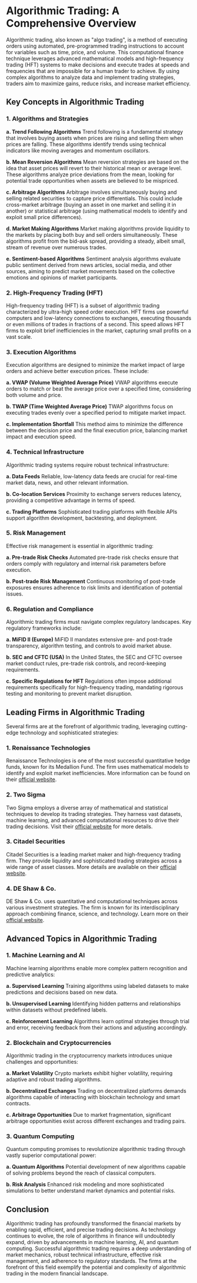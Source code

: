 # Algorithmic Trading: A Comprehensive Overview

Algorithmic trading, also known as "algo trading", is a method of executing orders using automated, pre-programmed trading instructions to account for variables such as time, price, and volume. This computational finance technique leverages advanced mathematical models and high-frequency trading (HFT) systems to make decisions and execute trades at speeds and frequencies that are impossible for a human trader to achieve. By using complex algorithms to analyze data and implement trading strategies, traders aim to maximize gains, reduce risks, and increase market efficiency.

## Key Concepts in Algorithmic Trading

### 1. Algorithms and Strategies

**a. Trend Following Algorithms**
Trend following is a fundamental strategy that involves buying assets when prices are rising and selling them when prices are falling. These algorithms identify trends using technical indicators like moving averages and momentum oscillators. 

**b. Mean Reversion Algorithms**
Mean reversion strategies are based on the idea that asset prices will revert to their historical mean or average level. These algorithms analyze price deviations from the mean, looking for potential trade opportunities when assets are believed to be mispriced.

**c. Arbitrage Algorithms**
Arbitrage involves simultaneously buying and selling related securities to capture price differentials. This could include cross-market arbitrage (buying an asset in one market and selling it in another) or statistical arbitrage (using mathematical models to identify and exploit small price differences).

**d. Market Making Algorithms**
Market making algorithms provide liquidity to the markets by placing both buy and sell orders simultaneously. These algorithms profit from the bid-ask spread, providing a steady, albeit small, stream of revenue over numerous trades.

**e. Sentiment-based Algorithms**
Sentiment analysis algorithms evaluate public sentiment derived from news articles, social media, and other sources, aiming to predict market movements based on the collective emotions and opinions of market participants.

### 2. High-Frequency Trading (HFT)

High-frequency trading (HFT) is a subset of algorithmic trading characterized by ultra-high speed order execution. HFT firms use powerful computers and low-latency connections to exchanges, executing thousands or even millions of trades in fractions of a second. This speed allows HFT firms to exploit brief inefficiencies in the market, capturing small profits on a vast scale.

### 3. Execution Algorithms

Execution algorithms are designed to minimize the market impact of large orders and achieve better execution prices. These include:

**a. VWAP (Volume Weighted Average Price)**
VWAP algorithms execute orders to match or beat the average price over a specified time, considering both volume and price.

**b. TWAP (Time Weighted Average Price)**
TWAP algorithms focus on executing trades evenly over a specified period to mitigate market impact.

**c. Implementation Shortfall**
This method aims to minimize the difference between the decision price and the final execution price, balancing market impact and execution speed.

### 4. Technical Infrastructure

Algorithmic trading systems require robust technical infrastructure:

**a. Data Feeds**
Reliable, low-latency data feeds are crucial for real-time market data, news, and other relevant information.

**b. Co-location Services**
Proximity to exchange servers reduces latency, providing a competitive advantage in terms of speed.

**c. Trading Platforms**
Sophisticated trading platforms with flexible APIs support algorithm development, backtesting, and deployment.

### 5. Risk Management

Effective risk management is essential in algorithmic trading:

**a. Pre-trade Risk Checks**
Automated pre-trade risk checks ensure that orders comply with regulatory and internal risk parameters before execution.

**b. Post-trade Risk Management**
Continuous monitoring of post-trade exposures ensures adherence to risk limits and identification of potential issues.

### 6. Regulation and Compliance

Algorithmic trading firms must navigate complex regulatory landscapes. Key regulatory frameworks include:

**a. MiFID II (Europe)**
MiFID II mandates extensive pre- and post-trade transparency, algorithm testing, and controls to avoid market abuse.

**b. SEC and CFTC (USA)**
In the United States, the SEC and CFTC oversee market conduct rules, pre-trade risk controls, and record-keeping requirements.

**c. Specific Regulations for HFT**
Regulations often impose additional requirements specifically for high-frequency trading, mandating rigorous testing and monitoring to prevent market disruption.

## Leading Firms in Algorithmic Trading

Several firms are at the forefront of algorithmic trading, leveraging cutting-edge technology and sophisticated strategies:

### 1. Renaissance Technologies

Renaissance Technologies is one of the most successful quantitative hedge funds, known for its Medallion Fund. The firm uses mathematical models to identify and exploit market inefficiencies. More information can be found on their [official website](https://www.rentec.com).

### 2. Two Sigma

Two Sigma employs a diverse array of mathematical and statistical techniques to develop its trading strategies. They harness vast datasets, machine learning, and advanced computational resources to drive their trading decisions. Visit their [official website](https://www.twosigma.com) for more details.

### 3. Citadel Securities

Citadel Securities is a leading market maker and high-frequency trading firm. They provide liquidity and sophisticated trading strategies across a wide range of asset classes. More details are available on their [official website](https://www.citadelsecurities.com).

### 4. DE Shaw & Co.

DE Shaw & Co. uses quantitative and computational techniques across various investment strategies. The firm is known for its interdisciplinary approach combining finance, science, and technology. Learn more on their [official website](https://www.deshaw.com).

## Advanced Topics in Algorithmic Trading

### 1. Machine Learning and AI

Machine learning algorithms enable more complex pattern recognition and predictive analytics:

**a. Supervised Learning**
Training algorithms using labeled datasets to make predictions and decisions based on new data.

**b. Unsupervised Learning**
Identifying hidden patterns and relationships within datasets without predefined labels.

**c. Reinforcement Learning**
Algorithms learn optimal strategies through trial and error, receiving feedback from their actions and adjusting accordingly.

### 2. Blockchain and Cryptocurrencies

Algorithmic trading in the cryptocurrency markets introduces unique challenges and opportunities:

**a. Market Volatility**
Crypto markets exhibit higher volatility, requiring adaptive and robust trading algorithms.

**b. Decentralized Exchanges**
Trading on decentralized platforms demands algorithms capable of interacting with blockchain technology and smart contracts.

**c. Arbitrage Opportunities**
Due to market fragmentation, significant arbitrage opportunities exist across different exchanges and trading pairs.

### 3. Quantum Computing

Quantum computing promises to revolutionize algorithmic trading through vastly superior computational power:

**a. Quantum Algorithms**
Potential development of new algorithms capable of solving problems beyond the reach of classical computers.

**b. Risk Analysis**
Enhanced risk modeling and more sophisticated simulations to better understand market dynamics and potential risks.

## Conclusion

Algorithmic trading has profoundly transformed the financial markets by enabling rapid, efficient, and precise trading decisions. As technology continues to evolve, the role of algorithms in finance will undoubtedly expand, driven by advancements in machine learning, AI, and quantum computing. Successful algorithmic trading requires a deep understanding of market mechanics, robust technical infrastructure, effective risk management, and adherence to regulatory standards. The firms at the forefront of this field exemplify the potential and complexity of algorithmic trading in the modern financial landscape.